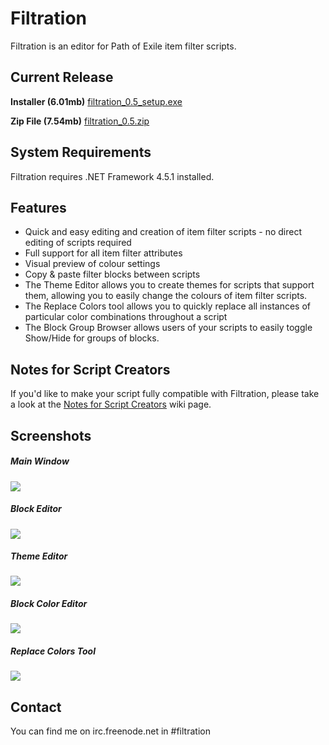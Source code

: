 # Filtration

Filtration is an editor for Path of Exile item filter scripts.

## Current Release
<b>Installer (6.01mb)</b> <a href="https://github.com/ben-wallis/Filtration/releases/download/0.5/filtration_0.5_setup.exe">filtration_0.5_setup.exe</a>

<b>Zip File (7.54mb)</b> <a href="https://github.com/ben-wallis/Filtration/releases/download/0.5/filtration_0.5.zip">filtration_0.5.zip</a>

## System Requirements
Filtration requires .NET Framework 4.5.1 installed.

## Features

* Quick and easy editing and creation of item filter scripts - no direct editing of scripts required
* Full support for all item filter attributes
* Visual preview of colour settings
* Copy & paste filter blocks between scripts
* The Theme Editor allows you to create themes for scripts that support them, allowing you to easily change the colours of item filter scripts.
* The Replace Colors tool allows you to quickly replace all instances of particular color combinations throughout a script
* The Block Group Browser allows users of your scripts to easily toggle Show/Hide for groups of blocks.

## Notes for Script Creators
If you'd like to make your script fully compatible with Filtration, please take a look at the [Notes for Script Creators](https://github.com/ben-wallis/Filtration/wiki/Notes-for-Script-Creators) wiki page.

## Screenshots

##### Main Window
<img src="http://i.imgur.com/s2lNHCm.png" />

##### Block Editor
<img src="http://i.imgur.com/BqWGxs7.png" />

##### Theme Editor
<img src="http://i.imgur.com/R2w7Hf2.png" />

##### Block Color Editor
<img src="http://i.imgur.com/nlBGiG4.png" />

##### Replace Colors Tool
<img src="http://i.imgur.com/oY1q6hq.png" />

## Contact

You can find me on irc.freenode.net in #filtration
